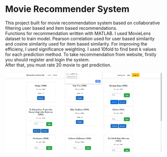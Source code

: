 # Movie Recommender System


This project built for movie recommendation system based on collaborative filtering user based and item based recommendations.  
Functions for recommendation written with MATLAB.
I used MovieLens dataset to train model.
Pearson correlation used for user based similarity and cosine similarity used for item based similarity.
For improving the efficieny, I used significance weighting.
I used 10fold to find best k values for each prediction method.
To take recommendation from website, firstly you should register and login the system.  
After that, you must rate 20 movie to get prediction.  


![ss](/ProjectSS.png)